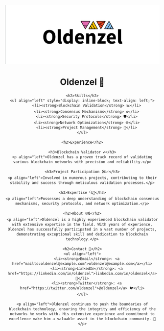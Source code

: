 <div align=center>
    <img src="https://github.com/Oldenzel/Oldenzel/blob/main/Oldenzel-BG.png%20.png">

<h1>Oldenzel 🚀</h1>

    <h2>Skills</h2>
    <ul align="left" style="display: inline-block; text-align: left;">
        <li><strong>Blockchain Validation</strong> 📊</li>
        <li><strong>Consensus Mechanisms</strong> ⚙️</li>
        <li><strong>Security Protocols</strong> 🛡️</li>
        <li><strong>Network Optimization</strong> 🌐</li>
        <li><strong>Project Management</strong> 📅</li>
    </ul>

    <h2>Experience</h2>

    <h3>Blockchain Validator ✔️</h3>
    <p align="left">Oldenzel has a proven track record of validating various blockchain networks with precision and reliability.</p>

    <h3>Project Participation 🛠️📈</h3>
    <p align="left">Involved in numerous projects, contributing to their stability and success through meticulous validation processes.</p>

    <h3>Expertise 🔍🔗</h3>
    <p align="left">Possesses a deep understanding of blockchain consensus mechanisms, security protocols, and network optimization.</p>

    <h2>About 🌐🔒</h2>
    <p align="left">Oldenzel is a highly experienced blockchain validator with extensive expertise in the field. With years of experience, Oldenzel has successfully participated in a vast number of projects, demonstrating exceptional skill and dedication to blockchain technology.</p>

    <h2>Contact 📧</h2>
    <ul align="left">
        <li><strong>Email</strong>: <a href="mailto:oldenzel@example.com">oldenzel@example.com</a></li>
        <li><strong>LinkedIn</strong>: <a href="https://linkedin.com/in/oldenzel">linkedin.com/in/oldenzel</a> 🔗</li>
        <li><strong>Twitter</strong>: <a href="https://twitter.com/oldenzel">@oldenzel</a> 🐦</li>
    </ul>

    <p align="left">Oldenzel continues to push the boundaries of blockchain technology, ensuring the integrity and efficiency of the networks he works with. His extensive experience and commitment to excellence make him a valuable asset in the blockchain community. 🌟</p>
</div>
